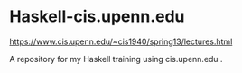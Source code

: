 # Haskell-cis.upenn.edu
https://www.cis.upenn.edu/~cis1940/spring13/lectures.html

A repository for my Haskell training using cis.upenn.edu .
